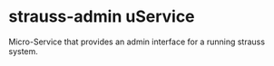 # strauss-admin uService
Micro-Service that provides an admin interface for a running strauss system.